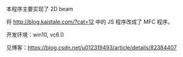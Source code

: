 本程序主要实现了 2D beam

将 http://blog.kaistale.com/?cat=12 中的 JS 程序改成了 MFC 程序。

开发环境：win10, vc6.0 

见博客：https://blog.csdn.net/u012319493/article/details/82384407


